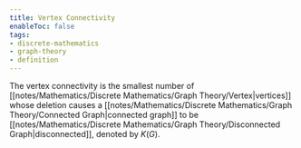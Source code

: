 ```yaml
---
title: Vertex Connectivity
enableToc: false
tags: 
- discrete-mathematics
- graph-theory
- definition
---
```

The vertex connectivity is the smallest number of [[notes/Mathematics/Discrete Mathematics/Graph Theory/Vertex|vertices]] whose deletion causes a [[notes/Mathematics/Discrete Mathematics/Graph Theory/Connected Graph|connected graph]] to be [[notes/Mathematics/Discrete Mathematics/Graph Theory/Disconnected Graph|disconnected]], denoted by $K(G)$.